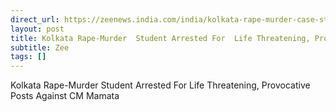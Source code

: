 ```yaml
---
direct_url: https://zeenews.india.com/india/kolkata-rape-murder-case-student-arrested-for-life-threatening-provocative-posts-against-cm-mamata-banerjee-2779907.html
layout: post
title: Kolkata Rape-Murder  Student Arrested For  Life Threatening, Provocative Posts  Against CM Mamata
subtitle: Zee
tags: []
---
```


Kolkata Rape-Murder  Student Arrested For  Life Threatening, Provocative Posts  Against CM Mamata
